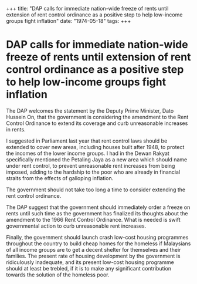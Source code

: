 +++ 
title: "DAP calls for immediate nation-wide freeze of rents until extension of rent control ordinance as a positive step to help low-income groups fight inflation"
date: "1974-05-18"
tags:
+++

# DAP calls for immediate nation-wide freeze of rents until extension of rent control ordinance as a positive step to help low-income groups fight inflation

The DAP welcomes the statement by the Deputy Prime Minister, Dato Hussein On, that the government is considering the amendment to the Rent Control Ordinance to extend its coverage and curb unreasonable increases in rents.

I suggested in Parliament last year that rent control laws should be extended to cover new areas, including houses built after 1948, to protect the incomes of the lower income groups. I had in the Dewan Rakyat specifically mentioned the Petaling Jaya as a new area which should name under rent control, to prevent unreasonable rent increases from being imposed, adding to the hardship to the poor who are already in financial straits from the effects of galloping inflation.</u>

The government should not take too long a time to consider extending the rent control ordinance.

The DAP suggest that the government should immediately order a freeze on rents until such time as the government has finalized its thoughts about the amendment to the 1966 Rent Control Ordinance. What is needed is swift governmental action to curb unreasonable rent increases.

Finally, the government should launch crash low-cost housing programmes throughout the country to build cheap homes for the homeless if Malaysians of all income groups are to get a decent shelter for themselves and their families. The present rate of housing development by the government is ridiculously inadequate, and its present low-cost housing programme should at least be trebled, if it is to make any significant contribution towards the solution of the homeless poor.
 
